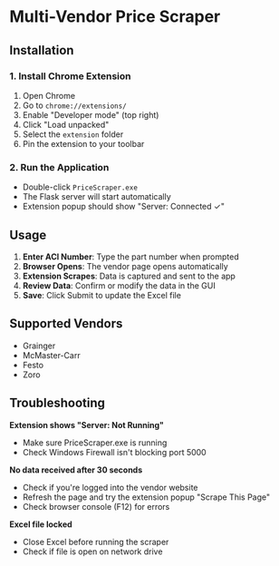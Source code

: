 # Multi-Vendor Price Scraper

## Installation

### 1. Install Chrome Extension
1. Open Chrome
2. Go to `chrome://extensions/`
3. Enable "Developer mode" (top right)
4. Click "Load unpacked"
5. Select the `extension` folder
6. Pin the extension to your toolbar

### 2. Run the Application
- Double-click `PriceScraper.exe`
- The Flask server will start automatically
- Extension popup should show "Server: Connected ✓"

## Usage

1. **Enter ACI Number**: Type the part number when prompted
2. **Browser Opens**: The vendor page opens automatically
3. **Extension Scrapes**: Data is captured and sent to the app
4. **Review Data**: Confirm or modify the data in the GUI
5. **Save**: Click Submit to update the Excel file

## Supported Vendors
- Grainger
- McMaster-Carr
- Festo
- Zoro

## Troubleshooting

**Extension shows "Server: Not Running"**
- Make sure PriceScraper.exe is running
- Check Windows Firewall isn't blocking port 5000

**No data received after 30 seconds**
- Check if you're logged into the vendor website
- Refresh the page and try the extension popup "Scrape This Page"
- Check browser console (F12) for errors

**Excel file locked**
- Close Excel before running the scraper
- Check if file is open on network drive
